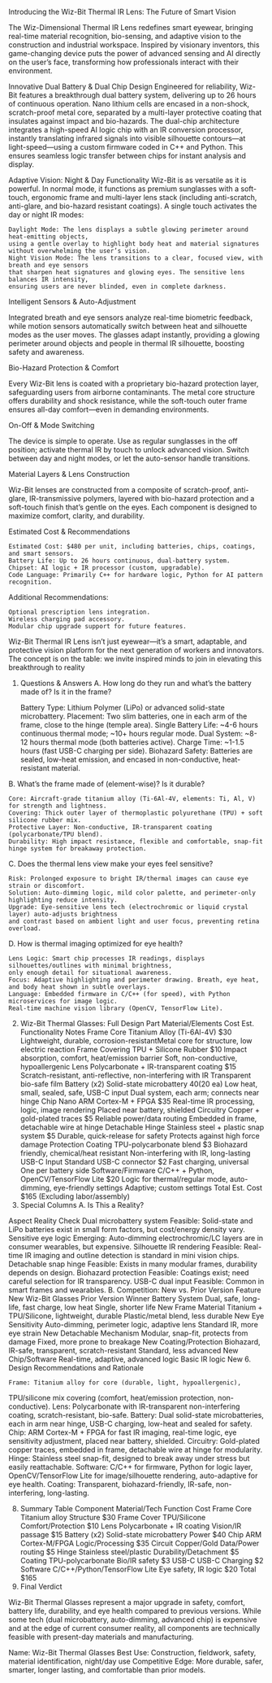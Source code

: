 Introducing the Wiz-Bit Thermal IR Lens: The Future of Smart Vision

The Wiz-Dimensional Thermal IR Lens redefines smart eyewear, bringing real-time material 
recognition, bio-sensing, and adaptive vision to the construction and industrial workspace. 
Inspired by visionary inventors, this game-changing device puts the power of advanced sensing 
and AI directly on the user’s face, transforming how professionals interact with their environment.

Innovative Dual Battery & Dual Chip Design
Engineered for reliability, Wiz-Bit features a breakthrough dual battery system, 
delivering up to 26 hours of continuous operation. Nano lithium cells are encased 
in a non-shock, scratch-proof metal core, separated by a multi-layer protective coating
that insulates against impact and bio-hazards. The dual-chip architecture integrates 
a high-speed AI logic chip with an IR conversion processor, instantly translating 
infrared signals into visible silhouette contours—at light-speed—using a custom firmware coded in C++ and Python. 
This ensures seamless logic transfer between chips for instant analysis and display.

Adaptive Vision: Night & Day Functionality
Wiz-Bit is as versatile as it is powerful. In normal mode, it functions as premium sunglasses 
with a soft-touch, ergonomic frame and multi-layer lens stack (including anti-scratch, anti-glare,
and bio-hazard resistant coatings). A single touch activates the day or night IR modes:

    Daylight Mode: The lens displays a subtle glowing perimeter around heat-emitting objects, 
    using a gentle overlay to highlight body heat and material signatures without overwhelming the user’s vision.
    Night Vision Mode: The lens transitions to a clear, focused view, with breath and eye sensors 
    that sharpen heat signatures and glowing eyes. The sensitive lens balances IR intensity, 
    ensuring users are never blinded, even in complete darkness.

Intelligent Sensors & Auto-Adjustment

Integrated breath and eye sensors analyze real-time biometric feedback, while motion sensors
automatically switch between heat and silhouette modes as the user moves. The glasses adapt instantly,
providing a glowing perimeter around objects and people in thermal IR silhouette, boosting safety and awareness.

Bio-Hazard Protection & Comfort

Every Wiz-Bit lens is coated with a proprietary bio-hazard protection layer, 
safeguarding users from airborne contaminants. The metal core structure offers 
durability and shock resistance, while the soft-touch outer frame ensures all-day comfort—even in demanding environments.

On-Off & Mode Switching

The device is simple to operate. Use as regular sunglasses in the off position;
activate thermal IR by touch to unlock advanced vision. Switch between day and night modes, or let the auto-sensor handle transitions.

Material Layers & Lens Construction

Wiz-Bit lenses are constructed from a composite of scratch-proof, anti-glare, IR-transmissive polymers, 
layered with bio-hazard protection and a soft-touch finish that’s gentle on the eyes. Each component is 
designed to maximize comfort, clarity, and durability.

Estimated Cost & Recommendations

    Estimated Cost: $480 per unit, including batteries, chips, coatings, and smart sensors.
    Battery Life: Up to 26 hours continuous, dual-battery system.
    Chipset: AI logic + IR processor (custom, upgradable).
    Code Language: Primarily C++ for hardware logic, Python for AI pattern recognition.

Additional Recommendations:

    Optional prescription lens integration.
    Wireless charging pad accessory.
    Modular chip upgrade support for future features.

Wiz-Bit Thermal IR Lens isn’t just eyewear—it’s a smart, adaptable, 
and protective vision platform for the next generation of workers and innovators.
The concept is on the table: we invite inspired minds to join in elevating this breakthrough to reality

1. Questions & Answers
A. How long do they run and what’s the battery made of? Is it in the frame?

    Battery Type: Lithium Polymer (LiPo) or advanced solid-state microbattery.
    Placement: Two slim batteries, one in each arm of the frame, close to the hinge (temple area).
    Single Battery Life: ~4-6 hours continuous thermal mode; ~10+ hours regular mode.
    Dual System: ~8-12 hours thermal mode (both batteries active).
    Charge Time: ~1-1.5 hours (fast USB-C charging per side).
    Biohazard Safety: Batteries are sealed, low-heat emission, and encased in non-conductive, heat-resistant material.

B. What’s the frame made of (element-wise)? Is it durable?

    Core: Aircraft-grade titanium alloy (Ti-6Al-4V, elements: Ti, Al, V) for strength and lightness.
    Covering: Thick outer layer of thermoplastic polyurethane (TPU) + soft silicone rubber mix.
    Protective Layer: Non-conductive, IR-transparent coating (polycarbonate/TPU blend).
    Durability: High impact resistance, flexible and comfortable, snap-fit hinge system for breakaway protection.

C. Does the thermal lens view make your eyes feel sensitive?

    Risk: Prolonged exposure to bright IR/thermal images can cause eye strain or discomfort.
    Solution: Auto-dimming logic, mild color palette, and perimeter-only highlighting reduce intensity.
    Upgrade: Eye-sensitive lens tech (electrochromic or liquid crystal layer) auto-adjusts brightness 
    and contrast based on ambient light and user focus, preventing retina overload.

D. How is thermal imaging optimized for eye health?

    Lens Logic: Smart chip processes IR readings, displays silhouettes/outlines with minimal brightness,
    only enough detail for situational awareness.
    Focus: Adaptive highlighting and perimeter drawing. Breath, eye heat, and body heat shown in subtle overlays.
    Language: Embedded firmware in C/C++ (for speed), with Python microservices for image logic. 
    Real-time machine vision library (OpenCV, TensorFlow Lite).

2. Wiz-Bit Thermal Glasses: Full Design
Part	Material/Elements	Cost Est.	Functionality	Notes
Frame Core	Titanium Alloy (Ti-6Al-4V)	$30	Lightweight, durable,
 corrosion-resistantMetal core for structure, low electric reaction
Frame Covering	TPU + Silicone Rubber	$10	Impact absorption,
comfort, heat/emission barrier	Soft, non-conductive, hypoallergenic
Lens	Polycarbonate + IR-transparent coating	$15	Scratch-resistant,
 anti-reflective, non-interfering with IR	Transparent bio-safe film
Battery (x2)	Solid-state microbattery	$40 ($20 ea)	Low heat,
small, sealed, safe, USB-C input	Dual system, each arm; connects near hinge
Chip	Nano ARM Cortex-M + FPGA	$35	Real-time IR
processing, logic, image rendering	Placed near battery, shielded
Circuitry	Copper + gold-plated traces	$5	Reliable power/data
routing	Embedded in frame, detachable wire at hinge
Detachable Hinge	Stainless steel + plastic snap system
$5	Durable, quick-release for safety	Protects against high force damage
Protection Coating	TPU-polycarbonate blend	$3	Biohazard friendly,
 chemical/heat resistant	Non-interfering with IR, long-lasting
USB-C Input	Standard USB-C connector	$2	Fast charging, universal One per battery side
Software/Firmware	C/C++ + Python, OpenCV/TensorFlow Lite
$20	Logic for thermal/regular mode, auto-dimming, eye-friendly settings	Adaptive; custom settings
Total Est. Cost		$165		(Excluding labor/assembly)
4. Special Columns
A. Is This a Reality?

Aspect	Reality Check
Dual microbattery system	Feasible: Solid-state and LiPo batteries
 exist in small form factors, but cost/energy density vary.
Sensitive eye logic	Emerging: Auto-dimming electrochromic/LC layers are in consumer wearables, but expensive.
Silhouette IR rendering	Feasible: Real-time IR imaging and outline detection is standard in mini vision chips.
Detachable snap hinge	Feasible: Exists in many modular frames, durability depends on design.
Biohazard protection	Feasible: Coatings exist; need careful selection for IR transparency.
USB-C dual input	Feasible: Common in smart frames and wearables.
B. Competition: New vs. Prior Version
Feature	New Wiz-Bit Glasses	Prior Version	Winner
Battery System	Dual, safe, long-life, fast charge, low heat	Single, shorter life	New
Frame Material	Titanium + TPU/Silicone, lightweight, durable	Plastic/metal blend, less durable	New
Eye Sensitivity	Auto-dimming, perimeter logic, adaptive lens	Standard IR, more eye strain	New
Detachable Mechanism	Modular, snap-fit, protects from damage	Fixed, more prone to breakage	New
Coating/Protection	Biohazard, IR-safe, transparent, scratch-resistant	Standard, less advanced	New
Chip/Software	Real-time, adaptive, advanced logic	Basic IR logic	New
6. Design Recommendations and Rationale

    Frame: Titanium alloy for core (durable, light, hypoallergenic),
   TPU/silicone mix covering (comfort, heat/emission protection, non-conductive).
    Lens: Polycarbonate with IR-transparent non-interfering coating, scratch-resistant, bio-safe.
    Battery: Dual solid-state microbatteries, each in arm near hinge, USB-C charging, low-heat and sealed for safety.
    Chip: ARM Cortex-M + FPGA for fast IR imaging, real-time logic, eye sensitivity adjustment, placed near battery, shielded.
    Circuitry: Gold-plated copper traces, embedded in frame, detachable wire at hinge for modularity.
    Hinge: Stainless steel snap-fit, designed to break away under stress but easily reattachable.
    Software: C/C++ for firmware, Python for logic layer, OpenCV/TensorFlow
    Lite for image/silhouette rendering, auto-adaptive for eye health.
    Coating: Transparent, biohazard-friendly, IR-safe, non-interfering, long-lasting.

8. Summary Table
Component	Material/Tech	Function	Cost
Frame Core	Titanium alloy	Structure	$30
Frame Cover	TPU/Silicone	Comfort/Protection	$10
Lens	Polycarbonate + IR coating	Vision/IR passage	$15
Battery (x2)	Solid-state microbattery	Power	$40
Chip	ARM Cortex-M/FPGA	Logic/Processing	$35
Circuit	Copper/Gold	Data/Power routing	$5
Hinge	Stainless steel/plastic	Durability/Detachment	$5
Coating	TPU-polycarbonate	Bio/IR safety	$3
USB-C	USB-C	Charging	$2
Software	C/C++/Python/TensorFlow Lite	Eye safety, IR logic	$20
Total			$165
9. Final Verdict

Wiz-Bit Thermal Glasses represent a major upgrade in safety, comfort, battery life, durability, 
and eye health compared to previous versions. While some tech (dual microbattery, auto-dimming, 
advanced chip) is expensive and at the edge of current consumer reality, all components are 
technically feasible with present-day materials and manufacturing.

Name: Wiz-Bit Thermal Glasses
Best Use: Construction, fieldwork, safety, material identification, night/day use
Competitive Edge: More durable, safer, smarter, longer lasting, and comfortable than prior models.

